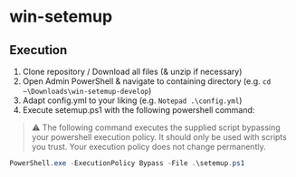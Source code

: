 # win-setemup

## Execution

1. Clone repository / Download all files (& unzip if necessary)
1. Open Admin PowerShell & navigate to containing directory (e.g. `cd ~\Downloads\win-setemup-develop`)
1. Adapt config.yml to your liking (e.g. `Notepad .\config.yml`)
1. Execute setemup.ps1 with the following powershell command:
> :warning: The following command executes the supplied script bypassing your powershell execution policy. It should only be used with scripts you trust. Your execution policy does not change permanently.
```PowerShell
PowerShell.exe -ExecutionPolicy Bypass -File .\setemup.ps1
```
